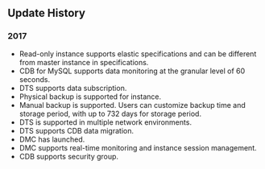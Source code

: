 ## Update History
### 2017
* Read-only instance supports elastic specifications and can be different from master instance in specifications.
* CDB for MySQL supports data monitoring at the granular level of 60 seconds.
* DTS supports data subscription.
* Physical backup is supported for instance.
* Manual backup is supported. Users can customize backup time and storage period,  with up to 732 days for storage period.
* DTS is supported in multiple network environments.
* DTS supports CDB data migration.
* DMC has launched.
* DMC supports real-time monitoring and instance session management.
* CDB supports security group.